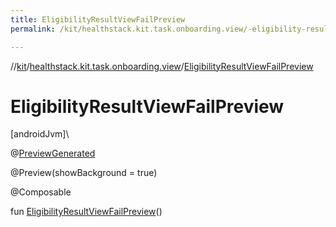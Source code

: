 ```yaml
---
title: EligibilityResultViewFailPreview
permalink: /kit/healthstack.kit.task.onboarding.view/-eligibility-result-view-fail-preview.html

---
```

//[kit](../../index.html)/[healthstack.kit.task.onboarding.view](index.html)/[EligibilityResultViewFailPreview](-eligibility-result-view-fail-preview.html)



# EligibilityResultViewFailPreview



[androidJvm]\




@[PreviewGenerated](../healthstack.kit.annotation/-preview-generated/index.html)



@Preview(showBackground = true)



@Composable



fun [EligibilityResultViewFailPreview](-eligibility-result-view-fail-preview.html)()




